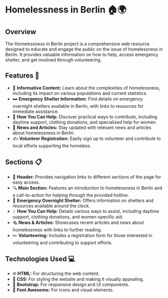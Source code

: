 # Homelessness in Berlin 🏠🌍
## Overview
The Homelessness in Berlin project is a comprehensive web resource designed to educate and engage the public on the issue of homelessness in Berlin. It provides valuable information on how to help, access emergency shelter, and get involved through volunteering.

## Features 🌟
- 📖 **Informative Content:** Learn about the complexities of homelessness, including its impact on various populations and current statistics.
- 🛏️ **Emergency Shelter Information:** Find details on emergency overnight shelters available in Berlin, with links to resources for immediate assistance.
- 🤝 **How You Can Help:** Discover practical ways to contribute, including daytime support, clothing donations, and specialized help for women.
- 📰 **News and Articles:** Stay updated with relevant news and articles about homelessness in Berlin.
- ✍️ **Volunteer Registration:** Easily sign up to volunteer and contribute to local efforts supporting the homeless.
## Sections 📋
- 🧭 **Header:** Provides navigation links to different sections of the page for easy access.
- 🔍 **Main Section:** Features an introduction to homelessness in Berlin and a call-to-action for helping through the provided hotline.
- 🛌 **Emergency Overnight Shelter:** Offers information on shelters and resources available around the clock.
- 💡 **How You Can Help:** Details various ways to assist, including daytime support, clothing donations, and women-specific aid.
- 🗞️ **News & Articles:** Showcases recent articles and news about homelessness with links to further reading.
- ✏️ **Volunteering:** Includes a registration form for those interested in volunteering and contributing to support efforts.
## Technologies Used 💻
- 🌐 **HTML:** For structuring the web content.
- 🎨 **CSS:** For styling the website and making it visually appealing.
- 📱 **Bootstrap:** For responsive design and UI components.
- 🔧 **Font Awesome:** For icons and visual elements.
